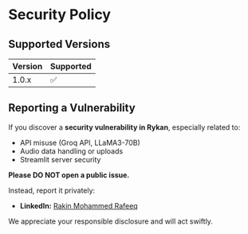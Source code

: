 # Security Policy

## Supported Versions

| Version | Supported |
|----------|-----------|
| 1.0.x    | ✅ |

## Reporting a Vulnerability

If you discover a **security vulnerability in Rykan**, especially related to:

- API misuse (Groq API, LLaMA3-70B)  
- Audio data handling or uploads  
- Streamlit server security  

**Please DO NOT open a public issue.**

Instead, report it privately:

- **LinkedIn:** [Rakin Mohammed Rafeeq](https://www.linkedin.com/in/rakinmohammedrafeeq)

We appreciate your responsible disclosure and will act swiftly.
